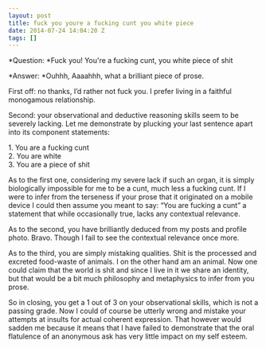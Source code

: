 ```yaml
---
layout: post
title: fuck you youre a fucking cunt you white piece
date: 2014-07-24 14:04:20 Z
tags: []
---
```

*Question: *Fuck you! You're a fucking cunt, you white piece of shit

*Answer: *Ouhhh, Aaaahhh, what a brilliant piece of prose.

First off: no thanks, I’d rather not fuck you. I prefer living in a faithful monogamous relationship.

Second: your observational and deductive reasoning skills seem to be severely lacking. Let me demonstrate by plucking your last sentence apart into its component statements:

1\. You are a fucking cunt  
2\. You are white  
3\. You are a piece of shit

As to the first one, considering my severe lack if such an organ, it is simply biologically impossible for me to be a cunt, much less a fucking cunt. If I were to infer from the terseness if your prose that it originated on a mobile device I could then assume you meant to say: “You are fucking a cunt” a statement that while occasionally true, lacks any contextual relevance.

As to the second, you have brilliantly deduced from my posts and profile photo. Bravo. Though I fail to see the contextual relevance once more.

As to the third, you are simply mistaking qualities. Shit is the processed and excreted food-waste of animals. I on the other hand am an animal. Now one could claim that the world is shit and since I live in it we share an identity, but that would be a bit much philosophy and metaphysics to infer from you prose.

So in closing, you get a 1 out of 3 on your observational skills, which is not a passing grade. Now I could of course be utterly wrong and mistake your attempts at insults for actual coherent expression. That however would sadden me because it means that I have failed to demonstrate that the oral flatulence of an anonymous ask has very little impact on my self esteem.

